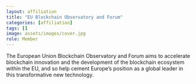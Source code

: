 ```yaml
---
layout: affiliation
title: "EU Blockchain Observatory and Forum"
categories: [affiliation]
tags: []
image: assets/images/cover.jpg
role: Member
---
```


The European Union Blockchain Observatory and Forum aims to accelerate blockchain innovation and the development of the blockchain ecosystem within the EU, and so help cement Europe’s position as a global leader in this transformative new technology.
